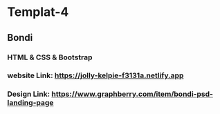 # Templat-4

## Bondi

### HTML & CSS & Bootstrap

### website Link: https://jolly-kelpie-f3131a.netlify.app

### Design Link: https://www.graphberry.com/item/bondi-psd-landing-page
